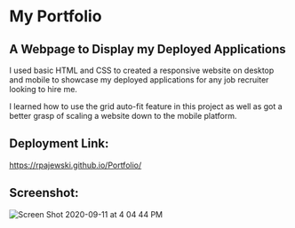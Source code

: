 # My Portfolio

## A Webpage to Display my Deployed Applications

I used basic HTML and CSS to created a responsive website on desktop and mobile to showcase my deployed applications for any job recruiter looking to hire me. 

I learned how to use the grid auto-fit feature in this project as well as got a better grasp of scaling a website down to the mobile platform. 

## Deployment Link:
https://rpajewski.github.io/Portfolio/

## Screenshot:
![Screen Shot 2020-09-11 at 4 04 44 PM](https://user-images.githubusercontent.com/70237837/92972829-8d14e180-f448-11ea-85f2-71f7962d80a0.png)